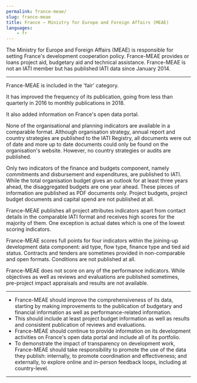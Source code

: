 ```yaml
---
permalink: france-meae/
slug: france-meae
title: France – Ministry for Europe and Foreign Affairs (MEAE)
languages:
    - fr
---
```


The Ministry for Europe and Foreign Affairs (MEAE) is responsible for setting France's development cooperation policy. France-MEAE provides or loans project aid, budgetary aid and technical assistance. France-MEAE is not an IATI member but has published IATI data since January 2014.

---

France-MEAE is included in the 'fair' category.

It has improved the frequency of its publication, going from less than quarterly in 2016 to monthly publications in 2018.

It also added information on France's open data portal.

None of the organisational and planning indicators are available in a comparable format. Although organisation strategy, annual report and country strategies are published to the IATI Registry, all documents were out of date and more up to date documents could only be found on the organisation's website. However, no country strategies or audits are published.

Only two indicators of the finance and budgets component, namely commitments and disbursement and expenditures, are published to IATI. While the total organisation budget gives an outlook for at least three years ahead, the disaggregated budgets are one year ahead. These pieces of information are published as PDF documents only. Project budgets, project budget documents and capital spend are not published at all.

France-MEAE publishes all project attributes indicators apart from contact details in the comparable IATI format and receives high scores for the majority of them. One exception is actual dates which is one of the lowest scoring indicators.

France-MEAE scores full points for four indicators within the joining-up development data component: aid type, flow type, finance type and tied aid status. Contracts and tenders are sometimes provided in non-comparable and open formats. Conditions are not published at all.

France-MEAE does not score on any of the performance indicators. While objectives as well as reviews and evaluations are published sometimes, pre-project impact appraisals and results are not available.

---

 * France-MEAE should improve the comprehensiveness of its data, starting by making improvements to the publication of budgetary and financial information as well as performance-related information.
 * This should include at least project budget information as well as results and consistent publication of reviews and evaluations.
 * France-MEAE should continue to provide information on its development activities on France's open data portal and include all of its portfolio.
 * To demonstrate the impact of transparency on development work, France-MEAE should take responsibility to promote the use of the data they publish: internally, to promote coordination and effectiveness; and externally, to explore online and in-person feedback loops, including at country-level.

---
